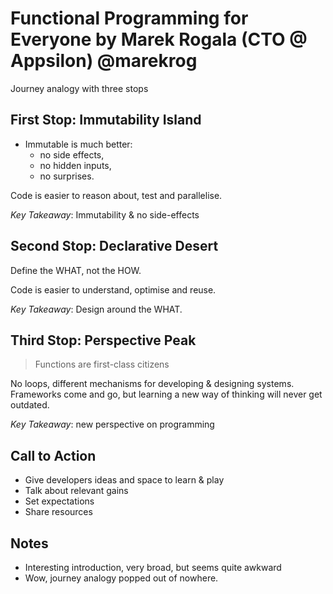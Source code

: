 # Functional Programming for Everyone by Marek Rogala (CTO @ Appsilon) @marekrog

Journey analogy with three stops

## First Stop: Immutability Island

- Immutable is much better:
  - no side effects,
  - no hidden inputs,
  - no surprises.

Code is easier to reason about, test and parallelise.

_Key Takeaway_: Immutability & no side-effects

## Second Stop: Declarative Desert

Define the WHAT, not the HOW.

Code is easier to understand, optimise and reuse.

_Key Takeaway_: Design around the WHAT.

## Third Stop: Perspective Peak

> Functions are first-class citizens

No loops, different mechanisms for developing & designing systems. \
Frameworks come and go, but learning a new way of thinking will never get outdated.

_Key Takeaway_: new perspective on programming

## Call to Action

- Give developers ideas and space to learn & play
- Talk about relevant gains
- Set expectations
- Share resources

## Notes

- Interesting introduction, very broad, but seems quite awkward
- Wow, journey analogy popped out of nowhere.